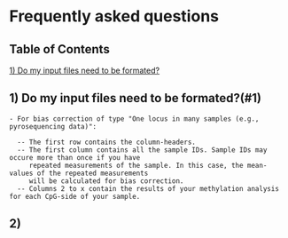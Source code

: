 # Frequently asked questions

## Table of Contents

[1) Do my input files need to be formated?](#1)

## 1) Do my input files need to be formated?(#1)

	- For bias correction of type "One locus in many samples (e.g., pyrosequencing data)":

	  -- The first row contains the column-headers.
	  -- The first column contains all the sample IDs. Sample IDs may occure more than once if you have 
	     repeated measurements of the sample. In this case, the mean-values of the repeated measurements 
	     will be calculated for bias correction.
	  -- Columns 2 to x contain the results of your methylation analysis for each CpG-side of your sample.


## 2) 
